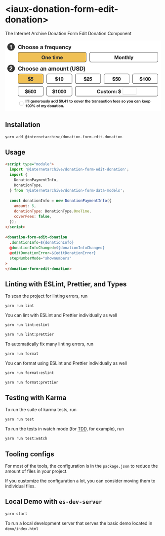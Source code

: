# \<iaux-donation-form-edit-donation>

The Internet Archive Donation Form Edit Donation Component

![Donation Form Edit Donation](./assets/img/screenshot.png "Donation Form Edit Donation")


## Installation
```bash
yarn add @internetarchive/donation-form-edit-donation
```

## Usage
```html
<script type="module">
  import '@internetarchive/donation-form-edit-donation';
  import {
    DonationPaymentInfo,
    DonationType,
  } from '@internetarchive/donation-form-data-models';

  const donationInfo = new DonationPaymentInfo({
    amount: 5,
    donationType: DonationType.OneTime,
    coverFees: false,
  });
</script>

<donation-form-edit-donation
  .donationInfo=${donationInfo}
  @donationInfoChanged=${donationInfoChanged}
  @editDonationError=${editDonationError}
  stepNumberMode="shownumbers"
>
</donation-form-edit-donation>
```

## Linting with ESLint, Prettier, and Types
To scan the project for linting errors, run
```bash
yarn run lint
```

You can lint with ESLint and Prettier individually as well
```bash
yarn run lint:eslint
```
```bash
yarn run lint:prettier
```

To automatically fix many linting errors, run
```bash
yarn run format
```

You can format using ESLint and Prettier individually as well
```bash
yarn run format:eslint
```
```bash
yarn run format:prettier
```

## Testing with Karma
To run the suite of karma tests, run
```bash
yarn run test
```

To run the tests in watch mode (for <abbr title="test driven development">TDD</abbr>, for example), run

```bash
yarn run test:watch
```


## Tooling configs

For most of the tools, the configuration is in the `package.json` to reduce the amount of files in your project.

If you customize the configuration a lot, you can consider moving them to individual files.

## Local Demo with `es-dev-server`
```bash
yarn start
```
To run a local development server that serves the basic demo located in `demo/index.html`
